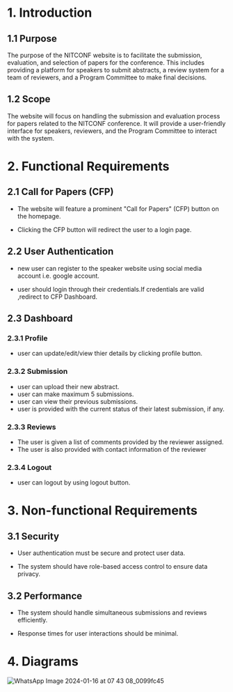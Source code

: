 # 1. Introduction

## 1.1 Purpose
The purpose of the NITCONF website is to facilitate the submission, evaluation, and selection of papers for the conference. This includes providing a platform for speakers to submit abstracts, a review system for a team of reviewers, and a Program Committee to make final decisions.

## 1.2 Scope
The website will focus on handling the submission and evaluation process for papers related to the NITCONF conference. It will provide a user-friendly interface for speakers, reviewers, and the Program Committee to interact with the system.

# 2. Functional Requirements
   
## 2.1 Call for Papers (CFP)

- The website will feature a prominent "Call for Papers" (CFP) button on the homepage.

- Clicking the CFP button will redirect the user to a login page.

## 2.2 User Authentication
- new user can register to the speaker website using social media account i.e. google account.
 
- user should  login through their credentials.If credentials are valid ,redirect to CFP Dashboard.
 

## 2.3 Dashboard

 ### 2.3.1 Profile
 - user can update/edit/view thier details by clicking profile button.

### 2.3.2 Submission

- user can upload their new abstract.
- user can make maximum 5 submissions.
- user can view their previous submissions.
- user is provided with the current status of their latest submission, if any.

### 2.3.3 Reviews

- The user is given a list of comments provided by the reviewer assigned.
- The user is also provided with contact information of the reviewer
  
### 2.3.4 Logout 
- user can logout by using logout button.

# 3. Non-functional Requirements
   
## 3.1 Security

 - User authentication must be secure and protect user data.

 - The system should have role-based access control to ensure data privacy.

## 3.2 Performance

- The system should handle simultaneous submissions and reviews efficiently.

 - Response times for user interactions should be minimal.


# 4. Diagrams

![WhatsApp Image 2024-01-16 at 07 43 08_0099fc45](https://github.com/karan-nitc-cse/SE_Lab_10/assets/153089962/c964677d-6cae-436d-92ae-ef9e8ddfbf94)
